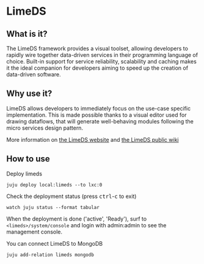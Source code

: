 # LimeDS

## What is it?

The LimeDS framework provides a visual toolset, allowing developers to rapidly wire together data-driven services in their programming language of choice. Built-in support for service reliability, scalability and caching makes it the ideal companion for developers aiming to speed up the creation of data-driven software.

## Why use it?

LimeDS allows developers to immediately focus on the use-case specific implementation. This is made possible thanks to a visual editor used for drawing dataflows, that will generate well-behaving modules following the micro services design pattern.

More information on [the LimeDS website](http://limeds.intec.ugent.be/) and [the LimeDS public wiki](https://bitbucket.org/ibcndevs/limeds-framework/wiki/Home)

## How to use

Deploy limeds

    juju deploy local:limeds --to lxc:0

Check the deployment status (press <kbd>ctrl</kbd>-<kbd>c</kbd> to exit)

    watch juju status --format tabular

When the deployment is done ('active', 'Ready'), surf to `<limeds>/system/console` and login with admin:admin to see the management console.

You can connect LimeDS to MongoDB

    juju add-relation limeds mongodb
